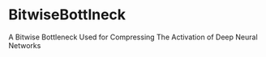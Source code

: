 # BitwiseBottlneck
A Bitwise Bottleneck Used for Compressing The Activation of Deep Neural Networks
